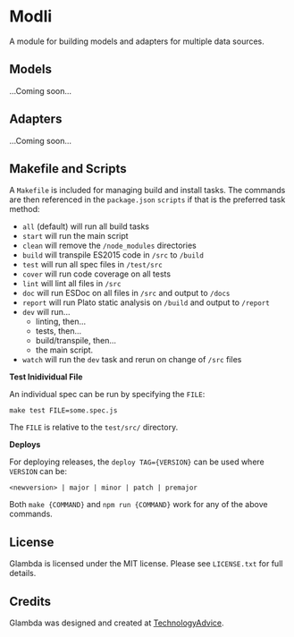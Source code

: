 # Modli

A module for building models and adapters for multiple data sources.

## Models

...Coming soon...

## Adapters

...Coming soon...

## Makefile and Scripts

A `Makefile` is included for managing build and install tasks. The commands are
then referenced in the `package.json` `scripts` if that is the preferred
task method:

* `all` (default) will run all build tasks
* `start` will run the main script
* `clean` will remove the `/node_modules` directories
* `build` will transpile ES2015 code in `/src` to `/build`
* `test` will run all spec files in `/test/src`
* `cover` will run code coverage on all tests
* `lint` will lint all files in `/src`
* `doc` will run ESDoc on all files in `/src` and output to `/docs`
* `report` will run Plato static analysis on `/build` and output to `/report`
* `dev` will run...
  * linting, then...
  * tests, then...
  * build/transpile, then...
  * the main script.
* `watch` will run the `dev` task and rerun on change of `/src` files

**Test Inidividual File**

An individual spec can be run by specifying the `FILE`:

```
make test FILE=some.spec.js
```

The `FILE` is relative to the `test/src/` directory.

**Deploys**

For deploying releases, the `deploy TAG={VERSION}` can be used where `VERSION` can be:

```
<newversion> | major | minor | patch | premajor
```

Both `make {COMMAND}` and `npm run {COMMAND}` work for any of the above commands.

## License

Glambda is licensed under the MIT license. Please see `LICENSE.txt` for full details.

## Credits

Glambda was designed and created at [TechnologyAdvice](http://www.technologyadvice.com).
